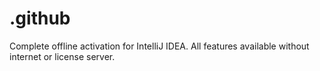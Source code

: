 # .github
Complete offline activation for IntelliJ IDEA. All features available without internet or license server.
